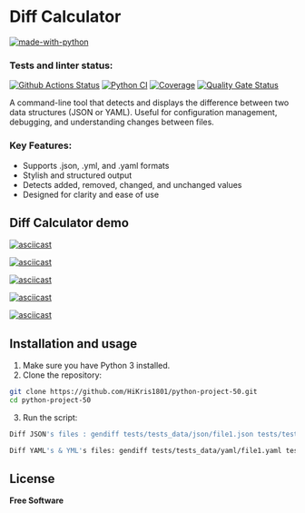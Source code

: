 #  Diff Calculator
[![made-with-python](https://img.shields.io/badge/Made%20with-Python-1f425f.svg)](https://www.python.org/)
### Tests and linter status:
[![Github Actions Status](https://github.com/HiKris1801/python-project-50/actions/workflows/hexlet-check.yml/badge.svg)](https://github.com/HiKris1801/python-project-50/actions)
[![Python CI](https://github.com/HiKris1801/python-project-50/actions/workflows/build.yml/badge.svg)](https://github.com/HiKris1801/python-project-50/actions/workflows/build.yml)
[![Coverage](https://sonarcloud.io/api/project_badges/measure?project=HiKris1801_python-project-50&metric=coverage)](https://sonarcloud.io/summary/new_code?id=HiKris1801_python-project-50) [![Quality Gate Status](https://sonarcloud.io/api/project_badges/measure?project=HiKris1801_python-project-50&metric=alert_status)](https://sonarcloud.io/summary/new_code?id=HiKris1801_python-project-50)

A command-line tool that detects and displays the difference between two data structures (JSON or YAML).
Useful for configuration management, debugging, and understanding changes between files.

### Key Features:

* Supports .json, .yml, and .yaml formats
* Stylish and structured output
* Detects added, removed, changed, and unchanged values
* Designed for clarity and ease of use


## Diff Calculator demo

[![asciicast](https://asciinema.org/a/JOOwftQoLpgxePwav7tQv4agO.svg)](https://asciinema.org/a/JOOwftQoLpgxePwav7tQv4agO)

[![asciicast](https://asciinema.org/a/Vts1EunxaI6JLQEygB5qK1JvZ.svg)](https://asciinema.org/a/Vts1EunxaI6JLQEygB5qK1JvZ)

[![asciicast](https://asciinema.org/a/zBdCr2DgCPH7n3HjrsVmyW5rz.svg)](https://asciinema.org/a/zBdCr2DgCPH7n3HjrsVmyW5rz)

[![asciicast](https://asciinema.org/a/np0Ei5fmCbkCRnvjQuM0JQwP8.svg)](https://asciinema.org/a/np0Ei5fmCbkCRnvjQuM0JQwP8)


[![asciicast](https://asciinema.org/a/4d0UOFMmyYLxd1pq7HvXOykaM.svg)](https://asciinema.org/a/4d0UOFMmyYLxd1pq7HvXOykaM)

## Installation and usage

1. Make sure you have Python 3 installed.
2. Clone the repository:

```sh
git clone https://github.com/HiKris1801/python-project-50.git
cd python-project-50
```
3. Run the script:
```sh
Diff JSON's files : gendiff tests/tests_data/json/file1.json tests/tests_data/json/file2.json
```
```sh
Diff YAML's & YML's files: gendiff tests/tests_data/yaml/file1.yaml tests/tests_data/yaml/file2.yaml
```



## License
**Free Software**
